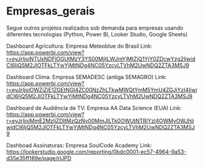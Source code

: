 # Empresas_gerais
Segue outros projetos realizados sob demanda para empresas usando diferentes tecnologias (Python, Power BI, Looker Studio, Google Sheets)

Dashboard Agricultura: Empresa Meteoblue do Brasil
Link: https://app.powerbi.com/view?r=eyJrIjoiNTUxNDFlOGUtMzY3YS00MjliLWJmYjMtZjQ1YjY0ZDcwYzg2IiwidCI6IjQ5M2JlOTFkLTYwYjMtNDg4NC05YzcyLTVhM2UwNDQ2ZTA3MSJ9

Dashboard Clima: Empresa SEMADESC (antiga SEMAGRO)
Link: https://app.powerbi.com/view?r=eyJrIjoiOWZiZjE1ZGEtNGI4ZC00NzZhLTkwMWQtYmM5YmU4ZGJiYzI4IiwidCI6IjQ5M2JlOTFkLTYwYjMtNDg4NC05YzcyLTVhM2UwNDQ2ZTA3MSJ9

Dashboard de Audiência de TV: Empresa AA Data Science (EUA)
Link: https://app.powerbi.com/view?r=eyJrIjoiMmE2MzljZDItMzQzNy00MmJlLTk0OWUtNTRlYzI4OWMyOWJhIiwidCI6IjQ5M2JlOTFkLTYwYjMtNDg4NC05YzcyLTVhM2UwNDQ2ZTA3MSJ9

Dashboad Assinaturas: Empresa SoulCode Academy
Link: https://lookerstudio.google.com/reporting/0bdc0001-ec57-4964-9a53-d35e35ff189e/page/rIJPD

